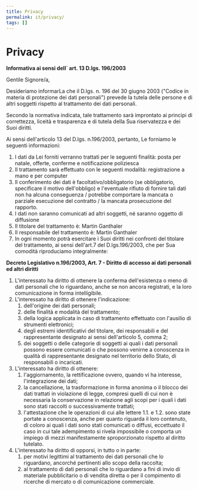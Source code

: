 ```yaml
---
title: Privacy
permalink: it/privacy/
tags: []
---
```


# Privacy

**Informativa ai sensi dell´ art. 13 D.lgs. 196/2003**

Gentile Signore/a,

Desideriamo informarLa che il D.lgs. n. 196 del 30 giugno 2003 ("Codice in materia di protezione dei dati personali") prevede la tutela delle persone e di altri soggetti rispetto al trattamento dei dati personali.

Secondo la normativa indicata, tale trattamento sarà improntato ai principi di correttezza, liceità e trasparenza e di tutela della Sua riservatezza e dei Suoi diritti.

Ai sensi dell'articolo 13 del D.lgs. n.196/2003, pertanto, Le forniamo le seguenti informazioni:

1. I dati da Lei forniti verranno trattati per le seguenti finalità: posta per natale, offerte, conferme e notificazione poliziesca
2. Il trattamento sarà effettuato con le seguenti modalità: registrazione a mano e per computer
3. Il conferimento dei dati è facoltativo/obbligatorio (se obbligatorio, specificare il motivo dell'obbligo) e l'eventuale rifiuto di fornire tali dati non ha alcuna conseguenza / potrebbe comportare la mancata o parziale esecuzione del contratto / la mancata prosecuzione del rapporto.
4. I dati non saranno comunicati ad altri soggetti, né saranno oggetto di diffusione
5. Il titolare del trattamento è: Martin Ganthaler 
6. Il responsabile del trattamento è: Martin Ganthaler
7. In ogni momento potrà esercitare i Suoi diritti nei confronti del titolare del trattamento, ai sensi dell'art.7 del D.lgs.196/2003, che per Sua comodità riproduciamo integralmente:

**Decreto Legislativo n.196/2003, Art. 7 - Diritto di accesso ai dati personali ed altri diritti**

1. L'interessato ha diritto di ottenere la conferma dell'esistenza o meno di dati personali che lo riguardano, anche se non ancora registrati, e la loro comunicazione in forma intelligibile.
2. L'interessato ha diritto di ottenere l'indicazione:
    1. dell'origine dei dati personali;
    2. delle finalità e modalità del trattamento;
    3. della logica applicata in caso di trattamento effettuato con l'ausilio di strumenti elettronici;
    4. degli estremi identificativi del titolare, dei responsabili e del rappresentante designato ai sensi dell'articolo 5, comma 2;
    5. dei soggetti o delle categorie di soggetti ai quali i dati personali possono essere comunicati o che possono venirne a conoscenza in qualità di rappresentante designato nel territorio dello Stato, di responsabili o incaricati.
3. L'interessato ha diritto di ottenere:
    1. l'aggiornamento, la rettificazione ovvero, quando vi ha interesse, l'integrazione dei dati;
    2. la cancellazione, la trasformazione in forma anonima o il blocco dei dati trattati in violazione di legge, compresi quelli di cui non è necessaria la conservazione in relazione agli scopi per i quali i dati sono stati raccolti o successivamente trattati;
    3. l'attestazione che le operazioni di cui alle lettere 1.1. e 1.2. sono state portate a conoscenza, anche per quanto riguarda il loro contenuto, di coloro ai quali i dati sono stati comunicati o diffusi, eccettuato il caso in cui tale adempimento si rivela impossibile o comporta un impiego di mezzi manifestamente sproporzionato rispetto al diritto tutelato.
4. L'interessato ha diritto di opporsi, in tutto o in parte:
    1.  per motivi legittimi al trattamento dei dati personali che lo riguardano, ancorché pertinenti allo scopo della raccolta;
    2. al trattamento di dati personali che lo riguardano a fini di invio di materiale pubblicitario o di vendita diretta o per il compimento di ricerche di mercato o di comunicazione commerciale.